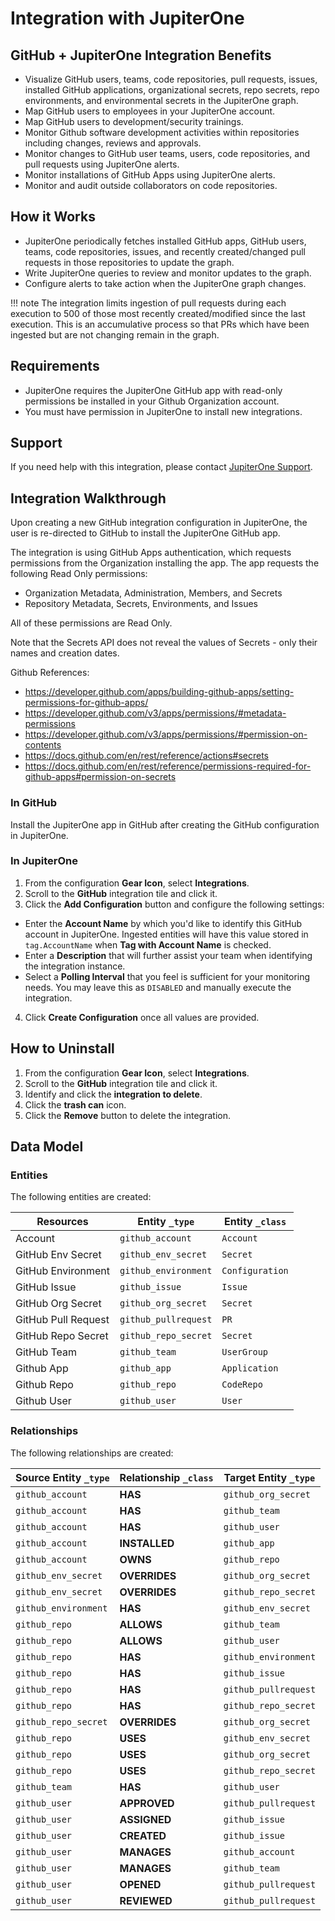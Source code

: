 # Integration with JupiterOne

## GitHub + JupiterOne Integration Benefits

- Visualize GitHub users, teams, code repositories, pull requests, issues,
  installed GitHub applications, organizational secrets, repo secrets, repo
  environments, and environmental secrets in the JupiterOne graph.
- Map GitHub users to employees in your JupiterOne account.
- Map GitHub users to development/security trainings.
- Monitor Github software development activities within repositories including
  changes, reviews and approvals.
- Monitor changes to GitHub user teams, users, code repositories, and pull
  requests using JupiterOne alerts.
- Monitor installations of GitHub Apps using JupiterOne alerts.
- Monitor and audit outside collaborators on code repositories.

## How it Works

- JupiterOne periodically fetches installed GitHub apps, GitHub users, teams,
  code repositories, issues, and recently created/changed pull requests in those
  repositories to update the graph.
- Write JupiterOne queries to review and monitor updates to the graph.
- Configure alerts to take action when the JupiterOne graph changes.

!!! note The integration limits ingestion of pull requests during each execution
to 500 of those most recently created/modified since the last execution. This is
an accumulative process so that PRs which have been ingested but are not
changing remain in the graph.

## Requirements

- JupiterOne requires the JupiterOne GitHub app with read-only permissions be
  installed in your Github Organization account.
- You must have permission in JupiterOne to install new integrations.

## Support

If you need help with this integration, please contact
[JupiterOne Support](https://support.jupiterone.io).

## Integration Walkthrough

Upon creating a new GitHub integration configuration in JupiterOne, the user is
re-directed to GitHub to install the JupiterOne GitHub app.

The integration is using GitHub Apps authentication, which requests permissions
from the Organization installing the app. The app requests the following Read
Only permissions:

- Organization Metadata, Administration, Members, and Secrets
- Repository Metadata, Secrets, Environments, and Issues

All of these permissions are Read Only.

Note that the Secrets API does not reveal the values of Secrets - only their
names and creation dates.

Github References:

- <https://developer.github.com/apps/building-github-apps/setting-permissions-for-github-apps/>
- <https://developer.github.com/v3/apps/permissions/#metadata-permissions>
- <https://developer.github.com/v3/apps/permissions/#permission-on-contents>
- <https://docs.github.com/en/rest/reference/actions#secrets>
- <https://docs.github.com/en/rest/reference/permissions-required-for-github-apps#permission-on-secrets>

### In GitHub

Install the JupiterOne app in GitHub after creating the GitHub configuration in
JupiterOne.

### In JupiterOne

1. From the configuration **Gear Icon**, select **Integrations**.
2. Scroll to the **GitHub** integration tile and click it.
3. Click the **Add Configuration** button and configure the following settings:

- Enter the **Account Name** by which you'd like to identify this GitHub account
  in JupiterOne. Ingested entities will have this value stored in
  `tag.AccountName` when **Tag with Account Name** is checked.
- Enter a **Description** that will further assist your team when identifying
  the integration instance.
- Select a **Polling Interval** that you feel is sufficient for your monitoring
  needs. You may leave this as `DISABLED` and manually execute the integration.

4. Click **Create Configuration** once all values are provided.

## How to Uninstall

1. From the configuration **Gear Icon**, select **Integrations**.
2. Scroll to the **GitHub** integration tile and click it.
3. Identify and click the **integration to delete**.
4. Click the **trash can** icon.
5. Click the **Remove** button to delete the integration.

<!-- {J1_DOCUMENTATION_MARKER_START} -->
<!--
********************************************************************************
NOTE: ALL OF THE FOLLOWING DOCUMENTATION IS GENERATED USING THE
"j1-integration document" COMMAND. DO NOT EDIT BY HAND! PLEASE SEE THE DEVELOPER
DOCUMENTATION FOR USAGE INFORMATION:

https://github.com/JupiterOne/sdk/blob/main/docs/integrations/development.md
********************************************************************************
-->

## Data Model

### Entities

The following entities are created:

| Resources           | Entity `_type`       | Entity `_class` |
| ------------------- | -------------------- | --------------- |
| Account             | `github_account`     | `Account`       |
| GitHub Env Secret   | `github_env_secret`  | `Secret`        |
| GitHub Environment  | `github_environment` | `Configuration` |
| GitHub Issue        | `github_issue`       | `Issue`         |
| GitHub Org Secret   | `github_org_secret`  | `Secret`        |
| GitHub Pull Request | `github_pullrequest` | `PR`            |
| GitHub Repo Secret  | `github_repo_secret` | `Secret`        |
| GitHub Team         | `github_team`        | `UserGroup`     |
| Github App          | `github_app`         | `Application`   |
| Github Repo         | `github_repo`        | `CodeRepo`      |
| Github User         | `github_user`        | `User`          |

### Relationships

The following relationships are created:

| Source Entity `_type` | Relationship `_class` | Target Entity `_type` |
| --------------------- | --------------------- | --------------------- |
| `github_account`      | **HAS**               | `github_org_secret`   |
| `github_account`      | **HAS**               | `github_team`         |
| `github_account`      | **HAS**               | `github_user`         |
| `github_account`      | **INSTALLED**         | `github_app`          |
| `github_account`      | **OWNS**              | `github_repo`         |
| `github_env_secret`   | **OVERRIDES**         | `github_org_secret`   |
| `github_env_secret`   | **OVERRIDES**         | `github_repo_secret`  |
| `github_environment`  | **HAS**               | `github_env_secret`   |
| `github_repo`         | **ALLOWS**            | `github_team`         |
| `github_repo`         | **ALLOWS**            | `github_user`         |
| `github_repo`         | **HAS**               | `github_environment`  |
| `github_repo`         | **HAS**               | `github_issue`        |
| `github_repo`         | **HAS**               | `github_pullrequest`  |
| `github_repo`         | **HAS**               | `github_repo_secret`  |
| `github_repo_secret`  | **OVERRIDES**         | `github_org_secret`   |
| `github_repo`         | **USES**              | `github_env_secret`   |
| `github_repo`         | **USES**              | `github_org_secret`   |
| `github_repo`         | **USES**              | `github_repo_secret`  |
| `github_team`         | **HAS**               | `github_user`         |
| `github_user`         | **APPROVED**          | `github_pullrequest`  |
| `github_user`         | **ASSIGNED**          | `github_issue`        |
| `github_user`         | **CREATED**           | `github_issue`        |
| `github_user`         | **MANAGES**           | `github_account`      |
| `github_user`         | **MANAGES**           | `github_team`         |
| `github_user`         | **OPENED**            | `github_pullrequest`  |
| `github_user`         | **REVIEWED**          | `github_pullrequest`  |

<!--
********************************************************************************
END OF GENERATED DOCUMENTATION AFTER BELOW MARKER
********************************************************************************
-->
<!-- {J1_DOCUMENTATION_MARKER_END} -->